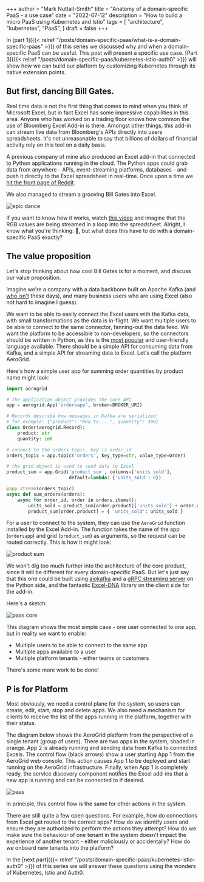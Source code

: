 +++
author = "Mark Nuttall-Smith"
title = "Anatomy of a domain-specific PaaS - a use case"
date = "2022-07-12"
description = "How to build a micro PaaS using Kubernetes and Istio"
tags = [
    "architecture",
    "kubernetes",
    "PaaS",
]
draft = false
+++

In [part 1]({{< relref "/posts/domain-specific-paas/what-is-a-domain-specific-paas" >}}) of this series we discussed why and when a domain-specific PaaS can be useful. 
This post will present a specific use case.
[Part 3]({{< relref "/posts/domain-specific-paas/kubernetes-istio-auth0" >}}) will show how we can build our platform by customizing Kubernetes through its native extension points. 

## But first, dancing Bill Gates.

Real time data is not the first thing that comes to mind when you think of Microsoft Excel, but in fact Excel has some impressive capabilities in this area.
Anyone who has worked on a trading floor knows how common the use of Bloomberg Excel Add-in is there.
Amongst other things, this add-in can stream live data from Bloomberg's APIs directly into users spreadsheets.
It's not unreasonable to say that billions of dollars of financial activity rely on this tool on a daily basis.

A previous company of mine also produced an Excel add-in that connected to Python applications running in the cloud.
The Python apps could grab data from anywhere - APIs, event-streaming platforms, databases - and push it directly to the Excel spreadsheet in real-time.
Once upon a time we [hit the front page of Reddit](https://www.reddit.com/r/dataisbeautiful/comments/8ddmui/real_time_stock_dashboard_in_excel_oc). 

We also managed to stream a grooving Bill Gates into Excel. 

![epic dance](/images/epic-dance.gif)

If you want to know how it works, watch [this video](https://www.youtube.com/watch?v=UBX2QQHlQ_I) and imagine that the RGB values are being streamed in a loop into the spreadsheet. Alright, I know what you're thinking: 🤯, but what does this have to do with a domain-specific PaaS exactly? 

## The value proposition

Let's stop thinking about how cool Bill Gates is for a moment, and discuss our value proposition. 

Imagine we're a company with a data backbone built on Apache Kafka (and [who isn't](https://kafka.apache.org/powered-by) these days), and many business users who are using Excel (also not hard to imagine I guess).

We want to be able to easily connect the Excel users with the Kafka data, with small transformations as the data is in-flight. We want multiple users to be able to connect to the same connector, fanning-out the data feed. 
We want the platform to be accessible to non-developers, so the connectors should be written in Python, as this is the [most popular](https://statisticstimes.com/tech/top-computer-languages.php) and user-friendly language available. 
There should be a simple API for consuming data from Kafka, and a simple API for streaming data to Excel.
Let's call the platform AeroGrid. 

Here's how a simple user app for summing order quantities by product name might look:

```python
import aerogrid

# the application object provides the core API   
app = aerogrid.App('ordersapp', broker=BROKER_URI)

# Records describe how messages in Kafka are serialized:
# for example: {"product": "How to....", quantity": 300}
class Order(aerogrid.Record):
    product: str
    quantity: int

# connect to the orders topic. key is order_id
orders_topic = app.topic('orders', key_type=str, value_type=Order)

# the grid object is used to send data to Excel 
product_sum = app.Grid('product_sum', columns=['units_sold'], 
                       default=lambda: {'units_sold': 0})

@app.stream(orders_topic)
async def sum_orders(orders):
    async for order_id, order in orders.items():
        units_sold = product_sum[order.product]['units_sold'] + order.quantity
        product_sum[order.product] = { 'units_sold': units_sold }
```

For a user to connect to the system, they can use the `AeroGrid` function installed by the Excel Add-in.
The function takes the name of the app (`ordersapp`) and grid (`product_sum`) as arguments, so the request can be routed correctly.
This is how it might look:

![product sum](/images/product_sum.gif)

We won't dig too much further into the architecture of the core product, since it will be different for every domain-specific PaaS.
But let's just say that this one could be built using [aiokafka](https://github.com/aio-libs/aiokafka) and a [gRPC streaming server](https://grpc.io/docs/what-is-grpc/core-concepts/#server-streaming-rpc) on the Python side, and the fantastic [Excel-DNA](https://github.com/Excel-DNA/ExcelDna) library on the client side for the add-in.

Here's a sketch:

![paas core](/images/paas-core.png)

This diagram shows the most simple case - one user connected to one app, but in reality we want to enable:

- Multiple users to be able to connect to the same app
- Multiple apps available to a user
- Multiple platform tenants - either teams or customers

There's some more work to be done!

## P is for Platform

Most obviously, we need a control plane for the system, so users can create, edit, start, stop and delete apps.
We also need a mechanism for clients to receive the list of the apps running in the platform, together with their status.

The diagram below shows the AeroGrid platform from the perspective of a single tenant (group of users).
There are two apps in the system, shaded in orange.
App 2 is already running and sending data from Kafka to connected Excels.
The control flow (black arrows) show a user starting App 1 from the AeroGrid web console. 
This action causes App 1 to be deployed and start running on the AeroGrid infrastructure.
Finally, when App 1 is completely ready, the service discovery component notifies the Excel add-ins that a new app is running and can be connected to if desired.

![paas](/images/paas.png)

In principle, this control flow is the same for other actions in the system.

There are still quite a few open questions. 
For example, how do connections from Excel get routed to the correct apps?
How do we identify users and ensure they are authorized to perform the actions they attempt? 
How do we make sure the behaviour of one tenant in the system doesn't impact the experience of another tenant - either maliciously or accidentally?
How do we onboard new tenants into the platform? 

In the [next part]({{< relref "/posts/domain-specific-paas/kubernetes-istio-auth0" >}}) of this series we will answer these questions using the wonders of Kubernetes, Istio and Auth0.